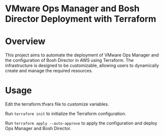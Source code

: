 # VMware Ops Manager and Bosh Director Deployment with Terraform
# Overview
This project aims to automate the deployment of VMware Ops Manager and the configuration of Bosh Director in AWS using Terraform. The infrastructure is designed to be customizable, allowing users to dynamically create and manage the required resources.

# Usage
Edit the terraform.tfvars file to customize variables.

Run `terraform init` to initialize the Terraform configuration.

Run `terraform apply --auto-approve` to apply the configuration and deploy Ops Manager and Bosh Director.
